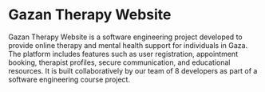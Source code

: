 # Gazan Therapy Website
Gazan Therapy Website is a software engineering project developed to provide online therapy and mental health support for individuals in Gaza. The platform includes features such as user registration, appointment booking, therapist profiles, secure communication, and educational resources. It is built collaboratively by our team of 8 developers as part of a software engineering course project.
